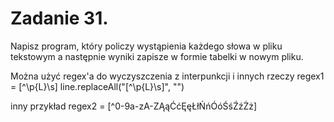 # Zadanie 31.
Napisz program, który policzy wystąpienia każdego słowa w pliku tekstowym 
a następnie wyniki zapisze w formie tabelki w nowym pliku.

Można użyć regex'a do wyczyszczenia z interpunkcji i innych rzeczy
regex1 = [^\p{L}\s]
line.replaceAll("[^\\p{L}\\s]", "")

inny przykład
regex2 = [^0-9a-zA-ZĄąĆćĘęŁłŃńÓóŚśŹźŻż]